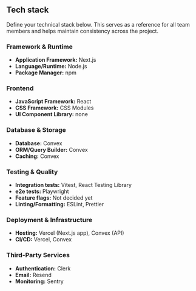 ## Tech stack

Define your technical stack below. This serves as a reference for all team members and helps maintain consistency across the project.

### Framework & Runtime

- **Application Framework:** Next.js
- **Language/Runtime:** Node.js
- **Package Manager:** npm

### Frontend

- **JavaScript Framework:** React
- **CSS Framework:** CSS Modules
- **UI Component Library:** none

### Database & Storage

- **Database:** Convex
- **ORM/Query Builder:** Convex
- **Caching:** Convex

### Testing & Quality

- **Integration tests:** Vitest, React Testing Library
- **e2e tests:** Playwright
- **Feature flags:** Not decided yet
- **Linting/Formatting:** ESLint, Prettier

### Deployment & Infrastructure

- **Hosting:** Vercel (Next.js app), Convex (API)
- **CI/CD:** Vercel, Convex

### Third-Party Services

- **Authentication:** Clerk
- **Email:** Resend
- **Monitoring:** Sentry
